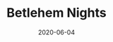 ---
date: 2020-06-04 
title: Betlehem Nights
venue: College Lobby
category: Category 2
cover_photo: '/uploads/files/christmas.png'
desription:
---
